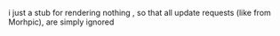 i just a stub for rendering nothing , so that all update requests (like from Morhpic), are simply ignored